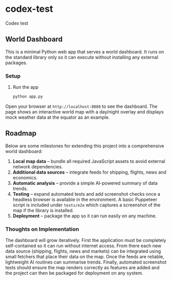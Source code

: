 # codex-test
Codex test

## World Dashboard

This is a minimal Python web app that serves a world dashboard.  It runs on the
standard library only so it can execute without installing any external
packages.

### Setup

1. Run the app
   ```bash
   python app.py
   ```

Open your browser at `http://localhost:8080` to see the dashboard. The page
shows an interactive world map with a day/night overlay and displays mock
weather data at the equator as an example.

## Roadmap

Below are some milestones for extending this project into a comprehensive world
dashboard:

1. **Local map data** – bundle all required JavaScript assets to avoid external
   network dependencies.
2. **Additional data sources** – integrate feeds for shipping, flights, news and
   economics.
3. **Automatic analysis** – provide a simple AI-powered summary of data
   trends.
4. **Testing** – expand automated tests and add screenshot checks once a
   headless browser is available in the environment. A basic Puppeteer script
   is included under `tests/e2e` which captures a screenshot of the map if the
   library is installed.
5. **Deployment** – package the app so it can run easily on any machine.

### Thoughts on Implementation

The dashboard will grow iteratively.  First the application must be completely
self-contained so it can run without internet access.  From there each new data
source (shipping, flights, news and markets) can be integrated using small
fetchers that place their data on the map.  Once the feeds are reliable,
lightweight AI routines can summarise trends.  Finally, automated screenshot
tests should ensure the map renders correctly as features are added and the
project can then be packaged for deployment on any system.
